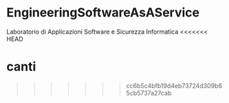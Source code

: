 # EngineeringSoftwareAsAService
Laboratorio di Applicazioni Software e Sicurezza Informatica
<<<<<<< HEAD

canti
=======
>>>>>>> cc6b5c4bfb19d4eb73724d309b65cb5737a27cab
